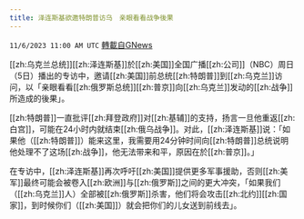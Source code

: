 ```yaml
---
title: 泽连斯基欲邀特朗普访乌　亲眼看看战争後果
---
```

`11/6/2023 11:00 AM UTC` [轉載自GNews](https://gnews.org/articles/1929776)

[[zh:乌克兰总统]][[zh:泽连斯基]]於[[zh:美国]]全国广播[[zh:公司]]（NBC）周日（5日）播出的专访中，邀请[[zh:美国]]前总统[[zh:特朗普]]到[[zh:乌克兰]]访问，以「亲眼看看[[zh:俄罗斯总统]][[zh:普京]]向[[zh:乌克兰]]发动的[[zh:战争]]所造成的後果」。

[[zh:特朗普]]一直批评[[zh:拜登政府]]对[[zh:基辅]]的支持，扬言一旦他重返[[zh:白宫]]，可能在24小时内就结束[[zh:俄乌战争]]。对此，[[zh:泽连斯基]]说：「如果他（[[zh:特朗普]]）能来这里，我需要用24分钟时间向[[zh:特朗普]]总统说明他处理不了这场[[zh:战争]]，他无法带来和平，原因在於[[zh:普京]]。」

在专访中，[[zh:泽连斯基]]再次呼吁[[zh:美国]]提供更多军事援助，否则[[zh:美军]]最终可能会被卷入[[zh:欧洲]]与[[zh:俄罗斯]]之间的更大冲突，「如果我们（[[zh:乌克兰]]人）全部被[[zh:俄罗斯]]杀害，他们将会攻击[[zh:北约]][[zh:国家]]，到时候你们（[[zh:美国]]）就会把你们的儿女送到前线去」。
